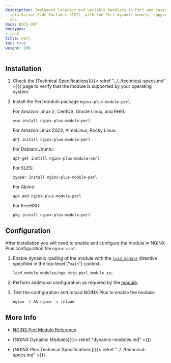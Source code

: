 ```yaml
---
description: Implement location and variable handlers in Perl and insert Perl calls
  into Server Side Includes (SSI), with the Perl dynamic module, supported by NGINX,
  Inc.
docs: DOCS-397
doctypes:
- task
title: Perl
toc: true
weight: 100
---
```



<span id="install"></span>
## Installation

1. Check the [Technical Specifications]({{< relref "../../technical-specs.md" >}}) page to verify that the module is supported by your operating system.

2. Install the Perl module package `nginx-plus-module-perl`.

   For Amazon Linux 2, CentOS, Oracle Linux, and RHEL:
  
   ```shell
   yum install nginx-plus-module-perl
   ```

   For Amazon Linux 2023, AlmaLinux, Rocky Linux:

   ```shell
   dnf install nginx-plus-module-perl
   ```

   For Debian/Ubuntu:
  
   ```shell
   apt-get install nginx-plus-module-perl
   ```

   For SLES:
  
   ```shell
   zypper install nginx-plus-module-perl
   ```

   For Alpine:

   ```shell
   apk add nginx-plus-module-perl
   ```

   For FreeBSD:

   ```shell
   pkg install nginx-plus-module-perl
   ```


<span id="configure"></span>

## Configuration

After installation you will need to enable and configure the module in NGINX Plus configuration file `nginx.conf`.

1. Enable dynamic loading of the module with the [`load_module`](https://nginx.org/en/docs/ngx_core_module.html#load_module) directive specified in the top-level (“`main`”) context:

   ```nginx
   load_module modules/ngx_http_perl_module.so;
   ```

2. Perform additional configuration as required by the [module](https://nginx.org/en/docs/http/ngx_http_perl_module.html).

3. Test the configuration and reload NGINX Plus to enable the module:

   ```shell
   nginx -t && nginx -s reload
   ```


<span id="info"></span>
## More Info

* [NGINX Perl Module Reference](https://nginx.org/en/docs/http/ngx_http_perl_module.html)

* [NGINX Dynamic Modules]({{< relref "dynamic-modules.md" >}})

* [NGINX Plus Technical Specifications]({{< relref "../../technical-specs.md" >}})

